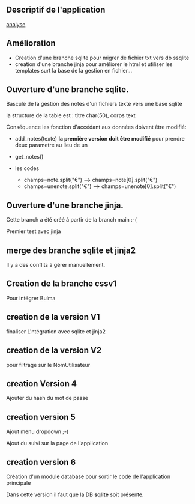 ## Descriptif de l'application
[analyse]( https://pad.monuage.ch/code/#/2/code/view/BHfzGxFgaLHxSguU+wKWPg-+oiqmXfVb7206CQA+KN0/)


## Amélioration

* Creation d'une branche sqlite pour migrer de fichier txt vers db ssqlite
* creation d'une branche jinja pour améliorer le html et utiliser les templates surt la base de la gestion en fichier...

## Ouverture d'une branche sqlite.

Bascule de la gestion des notes d'un fichiers texte vers une base sqlite

la structure de la table est :
  titre char(50),
  corps text

Conséquence les fonction d'accédant aux données doivent être modifié:

* add_notes(texte) **la première version doit être modifié** pour prendre deux parametre au lieu de un
* get_notes()  

* les codes
  * champs=note.split("€") --> champs=note[0].split("€")
  * champs=unenote.split("€") --> champs=unenote[0].split("€")

## Ouverture d'une branche jinja.

Cette branch a été créé à partir de  la branch main :-(

Premier test avec jinja

## merge des branche sqlite et jinja2

Il y a des conflits à gérer manuellement.

## Creation de la branche cssv1
Pour intégrer Bulma

## creation de la version V1
finaliser L'ntégration avec sqlite et jinja2

## creation de la version V2

pour filtrage sur le NomUtilisateur

## creation Version 4
Ajouter du hash du mot de passe

## creation version 5
Ajout menu dropdown ;-)

Ajout du suivi sur la page de l'application

## creation version 6

Création d'un module database pour sortir le code de l'application principale

Dans cette version il faut que la DB **sqlite** soit présente. 
